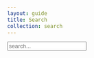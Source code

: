 ```yaml
---
layout: guide
title: Search
collection: search
---
```


<!-- Html Elements for Search -->
<div id="search-container">
    <input type="search" name="search" id="search-input" placeholder="search...">
    <ul id="results-container"></ul>
</div>
    
<!-- Script pointing to search-script.js -->
<script src="search-script.js" type="text/javascript"></script>

<!-- Configuration -->
<script>
SimpleJekyllSearch({
    searchInput: document.getElementById('search-input'),
    resultsContainer: document.getElementById('results-container'),
    searchResultTemplate: '<a href="{url}" tabindex="1"><p>{title}</p></a>',
    noResultsText: '<p>No results found!</p>',
    json: '/search.json'
})
</script>